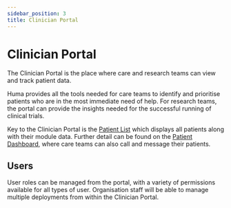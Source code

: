 ```yaml
---
sidebar_position: 3
title: Clinician Portal
---
```


# Clinician Portal

The Clinician Portal is the place where care and research teams can view and track patient data. 

Huma provides all the tools needed for care teams to identify and prioritise patients who are in the most immediate need of help. For research teams, the portal can provide the insights needed for the successful running of clinical trials.

Key to the Clinician Portal is the [Patient List](./managing-patients/patient-list.md) which displays all patients along with their module data. Further detail can be found on the [Patient Dashboard](./managing-health-data/patient-dashboard.md), where care teams can also call and message their patients. 
## Users
User roles can be managed from the portal, with a variety of permissions available for all types of user.
Organisation staff will be able to manage multiple deployments from within the Clinician Portal.
